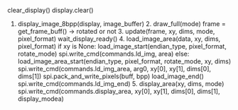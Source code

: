 clear_display()
	display.clear()


1. display_image_8bpp(display, image_buffer)
	2. draw_full(mode)
		frame = get_frame_buff() -> rotated or not
		3. update(frame, xy, dims, mode, pixel_format)
			wait_display_ready()
			4. load_image_area(data, xy, dims, pixel_format)
				if xy is None:
					load_image_start(endian_type, pixel_format, rotate_mode)
			 			spi.write_cmd(commands.ld_img, area)
				else:
			 		load_image_area_start(endian_type, pixel_format, rotate_mode, xy, dims)
			 			spi.write_cmd(commands.ld_img_area, arg0, xy[0], xy[1], dims[0], dims[1])
			 	spi.pack_and_write_pixels(buff, bpp)
			 	load_image_end()
			 		spi.write_cmd(commands.ld_img_end)
				5.  display_area(xy, dims, mode)
				 		spi.write_cmd(commands.display_area, xy[0], xy[1], dims[0], dims[1], display_modea)
